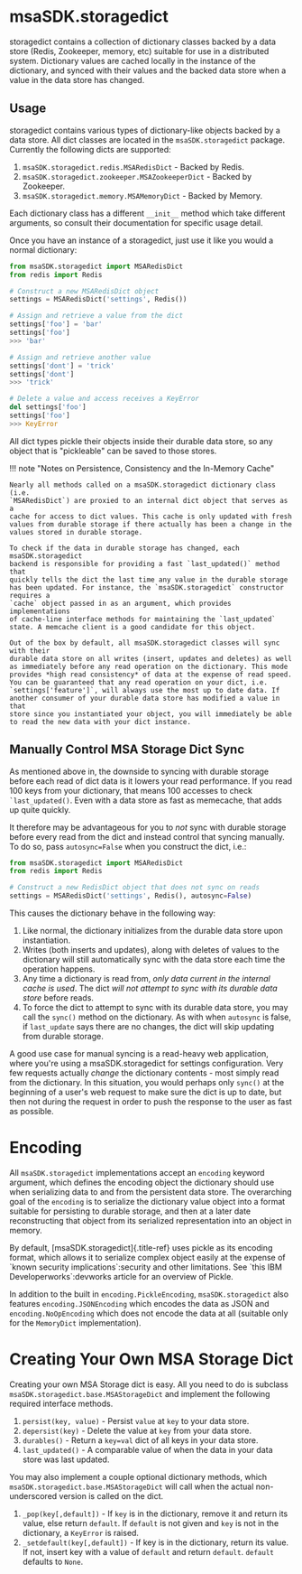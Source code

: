 # msaSDK.storagedict

storagedict contains a collection of dictionary classes backed by a
data store (Redis, Zookeeper, memory, etc) suitable for use in a
distributed system. Dictionary values are cached locally in the instance
of the dictionary, and synced with their values and the backed
data store when a value in the data store has changed.

## Usage

storagedict contains various types of dictionary-like objects backed
by a data store. All dict classes are located in the
`msaSDK.storagedict` package. Currently the following
dicts are supported:

1.  `msaSDK.storagedict.redis.MSARedisDict` - Backed by Redis.
2.  `msaSDK.storagedict.zookeeper.MSAZookeeperDict` - Backed by Zookeeper.
3.  `msaSDK.storagedict.memory.MSAMemoryDict` - Backed by Memory.

Each dictionary class has a different `__init__` method which take
different arguments, so consult their documentation for specific usage
detail.

Once you have an instance of a storagedict, just use it like you would a
normal dictionary:

```python
from msaSDK.storagedict import MSARedisDict
from redis import Redis

# Construct a new MSARedisDict object
settings = MSARedisDict('settings', Redis())

# Assign and retrieve a value from the dict
settings['foo'] = 'bar'
settings['foo']
>>> 'bar'

# Assign and retrieve another value
settings['dont'] = 'trick'
settings['dont']
>>> 'trick'

# Delete a value and access receives a KeyError
del settings['foo']
settings['foo']
>>> KeyError
```

All dict types pickle their objects inside their durable data store, so
any object that is \"pickleable\" can be saved to those stores.

!!! note "Notes on Persistence, Consistency and the In-Memory Cache"

    Nearly all methods called on a msaSDK.storagedict dictionary class (i.e.
    `MSARedisDict`) are proxied to an internal dict object that serves as a
    cache for access to dict values. This cache is only updated with fresh
    values from durable storage if there actually has been a change in the
    values stored in durable storage.
    
    To check if the data in durable storage has changed, each msaSDK.storagedict
    backend is responsible for providing a fast `last_updated()` method that
    quickly tells the dict the last time any value in the durable storage
    has been updated. For instance, the `msaSDK.storagedict` constructor requires a
    `cache` object passed in as an argument, which provides implementations
    of cache-line interface methods for maintaining the `last_updated`
    state. A memcache client is a good candidate for this object.
    
    Out of the box by default, all msaSDK.storagedict classes will sync with their
    durable data store on all writes (insert, updates and deletes) as well
    as immediately before any read operation on the dictionary. This mode
    provides *high read consistency* of data at the expense of read speed.
    You can be guaranteed that any read operation on your dict, i.e.
    `settings['feature']`, will always use the most up to date data. If
    another consumer of your durable data store has modified a value in that
    store since you instantiated your object, you will immediately be able
    to read the new data with your dict instance.

## Manually Control MSA Storage Dict Sync

As mentioned above in, the downside to syncing with durable storage
before each read of dict data is it lowers your read performance. If you
read 100 keys from your dictionary, that means 100 accesses to check
`` `last_updated() ``. Even with a data store as fast as memecache, that
adds up quite quickly.

It therefore may be advantageous for you to *not* sync with durable
storage before every read from the dict and instead control that syncing
manually. To do so, pass `autosync=False` when you construct the dict,
i.e.:
```python
from msaSDK.storagedict import MSARedisDict
from redis import Redis

# Construct a new RedisDict object that does not sync on reads
settings = MSARedisDict('settings', Redis(), autosync=False)
```

This causes the dictionary behave in the following way:

1.  Like normal, the dictionary initializes from the durable data store
    upon instantiation.
2.  Writes (both inserts and updates), along with deletes of values to
    the dictionary will still automatically sync with the data store
    each time the operation happens.
3.  Any time a dictionary is read from, *only data current in the
    internal cache is used*. The dict *will not attempt to sync with its
    durable data store* before reads.
4.  To force the dict to attempt to sync with its durable data store,
    you may call the `sync()` method on the dictionary. As with when
    `autosync` is false, if `last_update` says there are no changes, the
    dict will skip updating from durable storage.

A good use case for manual syncing is a read-heavy web application,
where you\'re using a msaSDK.storagedict for settings configuration. Very few
requests actually *change* the dictionary contents - most simply read
from the dictionary. In this situation, you would perhaps only `sync()`
at the beginning of a user\'s web request to make sure the dict is up to
date, but then not during the request in order to push the response to
the user as fast as possible.

# Encoding

All `msaSDK.storagedict` implementations accept an `encoding` keyword argument,
which defines the encoding object the dictionary should use when
serializing data to and from the persistent data store. The overarching
goal of the `encoding` is to serialize the dictionary value object into
a format suitable for persisting to durable storage, and then at a later
date reconstructing that object from its serialized representation into
an object in memory.

By default, [msaSDK.storagedict]{.title-ref} uses pickle as its encoding
format, which allows it to serialize complex object easily at the
expense of \`known security implications\`:security and other
limitations. See \`this IBM Developerworks\`:devworks article for an
overview of Pickle.

In addition to the built in `encoding.PickleEncoding`, `msaSDK.storagedict`
also features `encoding.JSONEncoding` which encodes the data as JSON and
`encoding.NoOpEncoding` which does not encode the data at all (suitable
only for the `MemoryDict` implementation).


# Creating Your Own MSA Storage Dict

Creating your own MSA Storage dict is easy. All you need to do is subclass
`msaSDK.storagedict.base.MSAStorageDict` and implement the following required
interface methods.

1.  `persist(key, value)` - Persist `value` at `key` to your data store.
2.  `depersist(key)` - Delete the value at `key` from your data store.
3.  `durables()` - Return a `key=val` dict of all keys in your data
    store.
4.  `last_updated()` - A comparable value of when the data in your data
    store was last updated.

You may also implement a couple optional dictionary methods, which
`msaSDK.storagedict.base.MSAStorageDict` will call when the actual non-underscored
version is called on the dict.

1.  `_pop(key[,default])` - If `key` is in the dictionary, remove it and
    return its value, else return `default`. If `default` is not given
    and `key` is not in the dictionary, a `KeyError` is raised.
2.  `_setdefault(key[,default])` - If key is in the dictionary, return
    its value. If not, insert key with a value of `default` and return
    `default`. `default` defaults to `None`.